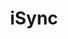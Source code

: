 ---
title: "iSync"
seoTitle: "iSync integration"
seoDescription: "Here’s iSync works with your applications to streamline your workflow."
summary: "iSync is the comprehensive ERP & PLM software solution designed specifically for the apparel industry."
lead: "Stock2Shop can integrate iSync with various B2B and B2C ecommerce and logistic applications. Here is how we can help you automate your business."
image: "/images/homepage-connector-logos/isync.jpg"
imageAlt: isync logo
type: "source"
source: "isync"
tags: ["erp"]
aliases:
    - /integrations/isync/
---